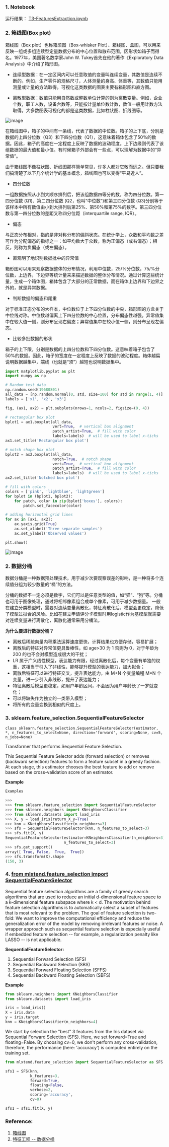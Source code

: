 ### 1. Notebook ###

运行结果： [T3-FeaturesExtraction.ipynb](https://github.com/frankyangdev/DataMining-Learning/blob/main/SecondHandCarPriceForecast/T3-FeaturesExtraction.ipynb)

### 2. 箱线图(Box plot) ###

箱线图（Box plot）也称箱须图（Box-whisker Plot）、箱线图、盒图，可以用来反映一组或多组连续型定量数据分布的中心位置和散布范围，因形状如箱子而得名。1977年，美国著名数学家John W. Tukey首先在他的著作《Exploratory Data Analysis》中介绍了箱形图。

* 连续型数据：在一定区间内可以任意取值的变量叫连续变量，其数值是连续不断的。例如，生产零件的规格尺寸，人体测量的身高、体重等，其数值只能用测量或计量的方法取得。可视化这类数据的图表主要有箱形图和直方图。

* 离散型数据：数值只能用自然数或整数单位计算的则为离散变量。例如，企业个数，职工人数，设备台数等，只能按计量单位数计数，数值一般用计数方法取得。大多数图表可视化的都是这类数据，比如柱状图、折线图等。

![image](https://user-images.githubusercontent.com/39177230/115207784-7b0dc680-a12e-11eb-8ab8-a24e6e60a7fe.png)


在箱线图中，箱子的中间有一条线，代表了数据的中位数。箱子的上下底，分别是数据的上四分位数（Q3）和下四分位数（Q1），这意味着箱体包含了50%的数据。因此，箱子的高度在一定程度上反映了数据的波动程度。上下边缘则代表了该组数据的最大值和最小值。有时候箱子外部会有一些点，可以理解为数据中的“异常值”。

由于箱线图不像柱状图、折线图那样简单常见，许多人都对它敬而远之。但只要我们搞清楚了以下几个统计学的基本概念，箱线图也可以变得“平易近人”。

* 四分位数

一组数据按照从小到大顺序排列后，把该组数据四等分的数，称为四分位数。第一四分位数 (Q1)、第二四分位数 (Q2，也叫“中位数”)和第三四分位数 (Q3)分别等于该样本中所有数值由小到大排列后第25%、第50%和第75%的数字。第三四分位数与第一四分位数的差距又称四分位距（interquartile range, IQR）。

* 偏态

与正态分布相对，指的是非对称分布的偏斜状态。在统计学上，众数和平均数之差可作为分配偏态的指标之一：如平均数大于众数，称为正偏态（或右偏态）；相反，则称为负偏态（或左偏态）。

* 直观明了地识别数据批中的异常值

箱形图可以用来观察数据整体的分布情况，利用中位数，25/%分位数，75/%分位数，上边界，下边界等统计量来来描述数据的整体分布情况。通过计算这些统计量，生成一个箱体图，箱体包含了大部分的正常数据，而在箱体上边界和下边界之外的，就是异常数据。

* 判断数据的偏态和尾重

对于标准正态分布的大样本，中位数位于上下四分位数的中央，箱形图的方盒关于中位线对称。中位数越偏离上下四分位数的中心位置，分布偏态性越强。异常值集中在较大值一侧，则分布呈现右偏态；异常值集中在较小值一侧，则分布呈现左偏态。

* 比较多批数据的形状

箱子的上下限，分别是数据的上四分位数和下四分位数。这意味着箱子包含了50%的数据。因此，箱子的宽度在一定程度上反映了数据的波动程度。箱体越扁说明数据越集中，端线（也就是“须”）越短也说明数据集中。

```python
import matplotlib.pyplot as plt
import numpy as np

# Random test data
np.random.seed(19680801)
all_data = [np.random.normal(0, std, size=100) for std in range(1, 4)]
labels = ['x1', 'x2', 'x3']

fig, (ax1, ax2) = plt.subplots(nrows=1, ncols=2, figsize=(9, 4))

# rectangular box plot
bplot1 = ax1.boxplot(all_data,
                     vert=True,  # vertical box alignment
                     patch_artist=True,  # fill with color
                     labels=labels)  # will be used to label x-ticks
ax1.set_title('Rectangular box plot')

# notch shape box plot
bplot2 = ax2.boxplot(all_data,
                     notch=True,  # notch shape
                     vert=True,  # vertical box alignment
                     patch_artist=True,  # fill with color
                     labels=labels)  # will be used to label x-ticks
ax2.set_title('Notched box plot')

# fill with colors
colors = ['pink', 'lightblue', 'lightgreen']
for bplot in (bplot1, bplot2):
    for patch, color in zip(bplot['boxes'], colors):
        patch.set_facecolor(color)

# adding horizontal grid lines
for ax in [ax1, ax2]:
    ax.yaxis.grid(True)
    ax.set_xlabel('Three separate samples')
    ax.set_ylabel('Observed values')

plt.show()

```
![image](https://user-images.githubusercontent.com/39177230/115208688-6a118500-a12f-11eb-9de5-529fd8cc8c7d.png)

### 2. 数据分桶 ####

数据分桶是一种数据预处理技术，用于减少次要观察误差的影响，是一种将多个连续值分组为较少数量的“桶”的方法。

分桶的数据不一定必须是数字，它们可以是任意类型的值，如“猫”、“狗”等。分桶也可用于图像处理，通过将相邻像素组合成单个像素，可用于减少数据量。
一般在建立分类模型时，需要对连续变量离散化，特征离散化后，模型会更稳定，降低了模型过拟合的风险。比如在建立申请评分卡模型时用logistic作为基模型就需要对连续变量进行离散化，离散化通常采用分桶法。

**为什么要进行数据分桶？**

* 离散后稀疏向量内积乘法运算速度更快，计算结果也方便存储，容易扩展；
* 离散后的特征对异常值更具鲁棒性，如 age>30 为 1 否则为 0，对于年龄为 200 的也不会对模型造成很大的干扰；
* LR 属于广义线性模型，表达能力有限，经过离散化后，每个变量有单独的权重，这相当于引入了非线性，能够提升模型的表达能力，加大拟合；
* 离散后特征可以进行特征交叉，提升表达能力，由 M+N 个变量编程 M*N 个变量，进一步引入非线形，提升了表达能力；
* 特征离散后模型更稳定，如用户年龄区间，不会因为用户年龄长了一岁就变化；
* 可以将缺失作为独立的一类带入模型；
* 将所有的变量变换到相似的尺度上。


### 3. sklearn.feature_selection.SequentialFeatureSelector ###

`class sklearn.feature_selection.SequentialFeatureSelector(estimator, *, n_features_to_select=None, direction='forward', scoring=None, cv=5, n_jobs=None)`

Transformer that performs Sequential Feature Selection.

This Sequential Feature Selector adds (forward selection) or removes (backward selection) features to form a feature subset in a greedy fashion. At each stage, this estimator chooses the best feature to add or remove based on the cross-validation score of an estimator.

**Example**

```python
Examples

>>>
>>> from sklearn.feature_selection import SequentialFeatureSelector
>>> from sklearn.neighbors import KNeighborsClassifier
>>> from sklearn.datasets import load_iris
>>> X, y = load_iris(return_X_y=True)
>>> knn = KNeighborsClassifier(n_neighbors=3)
>>> sfs = SequentialFeatureSelector(knn, n_features_to_select=3)
>>> sfs.fit(X, y)
SequentialFeatureSelector(estimator=KNeighborsClassifier(n_neighbors=3),
                          n_features_to_select=3)
>>> sfs.get_support()
array([ True, False,  True,  True])
>>> sfs.transform(X).shape
(150, 3)
```

### 4. [from mlxtend.feature_selection import SequentialFeatureSelector](http://rasbt.github.io/mlxtend/user_guide/feature_selection/SequentialFeatureSelector/)  ###


Sequential feature selection algorithms are a family of greedy search algorithms that are used to reduce an initial d-dimensional feature space to a k-dimensional feature subspace where k < d. The motivation behind feature selection algorithms is to automatically select a subset of features that is most relevant to the problem. The goal of feature selection is two-fold: We want to improve the computational efficiency and reduce the generalization error of the model by removing irrelevant features or noise. A wrapper approach such as sequential feature selection is especially useful if embedded feature selection -- for example, a regularization penalty like LASSO -- is not applicable.

**SequentialFeatureSelector:**

1. Sequential Forward Selection (SFS)
2. Sequential Backward Selection (SBS)
3. Sequential Forward Floating Selection (SFFS)
4. Sequential Backward Floating Selection (SBFS)


**Example**

```python
from sklearn.neighbors import KNeighborsClassifier
from sklearn.datasets import load_iris

iris = load_iris()
X = iris.data
y = iris.target
knn = KNeighborsClassifier(n_neighbors=4)
```

We start by selection the "best" 3 features from the Iris dataset via Sequential Forward Selection (SFS). Here, we set forward=True and floating=False. By choosing cv=0, we don't perform any cross-validation, therefore, the performance (here: 'accuracy') is computed entirely on the training set.

```python
from mlxtend.feature_selection import SequentialFeatureSelector as SFS

sfs1 = SFS(knn, 
           k_features=3, 
           forward=True, 
           floating=False, 
           verbose=2,
           scoring='accuracy',
           cv=0)

sfs1 = sfs1.fit(X, y)
```


### Reference: ###

1. [箱线图](https://blog.csdn.net/symoriaty/article/details/93978817)
2. [特征工程 -- 数据分桶](https://blog.csdn.net/weixin_42843143/article/details/105135560)






